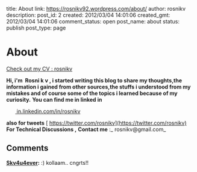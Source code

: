 title: About
link: https://rosnikv92.wordpress.com/about/
author: rosnikv
description: 
post_id: 2
created: 2012/03/04 14:01:06
created_gmt: 2012/03/04 14:01:06
comment_status: open
post_name: about
status: publish
post_type: page

# About

[Check out my CV : ](https://rosnikv92.files.wordpress.com/2012/03/rosnikv1.pdf)[rosnikv](https://rosnikv92.files.wordpress.com/2012/03/rosnikv2.pdf)

**Hi, i'm  Rosni k v , i started writing this blog to share my thoughts,the information i gained from other sources,the stuffs i understood from my mistakes and of course some of the topics i learned because of my curiosity.** **You can find me in linked in**

      [ in.linkedin.com/in/rosnikv](in.linkedin.com/in/rosnikv)

**also for tweets** [ https://twitter.com/rosnikv](https://twitter.com/rosnikv) **For Technical Discussions ,** **Contact me** :_ rosnikv@gmail.com_

## Comments

**[Skv4u4ever](#6 "2012-08-26 05:53:49"):** :) kollaam.. cngrts!!


